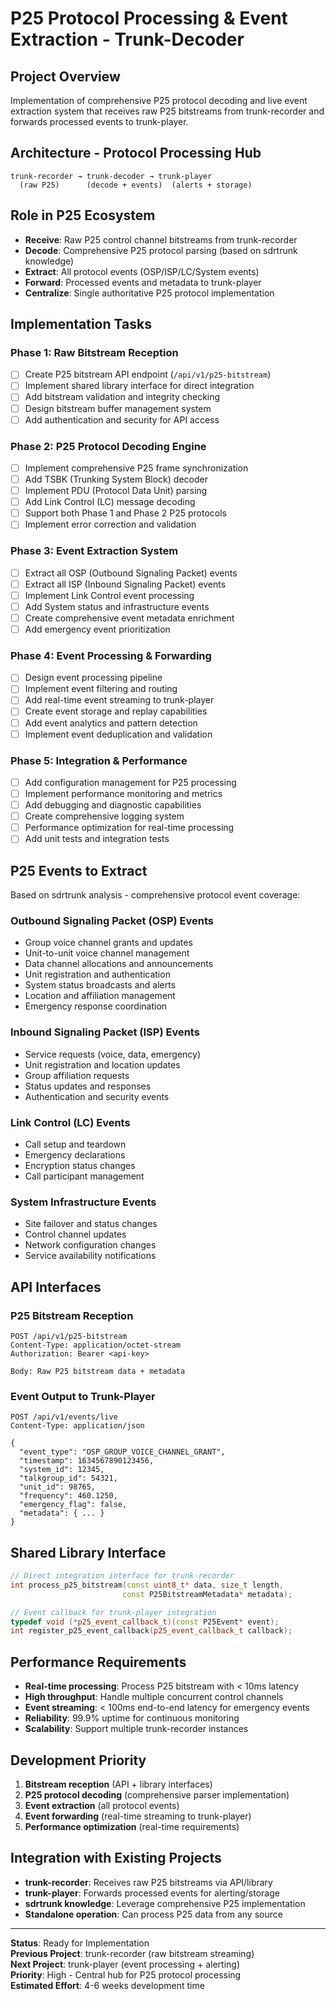 # P25 Protocol Processing & Event Extraction - Trunk-Decoder

## Project Overview
Implementation of comprehensive P25 protocol decoding and live event extraction system that receives raw P25 bitstreams from trunk-recorder and forwards processed events to trunk-player.

## Architecture - Protocol Processing Hub
```
trunk-recorder → trunk-decoder → trunk-player
  (raw P25)      (decode + events)  (alerts + storage)
```

## Role in P25 Ecosystem
- **Receive**: Raw P25 control channel bitstreams from trunk-recorder
- **Decode**: Comprehensive P25 protocol parsing (based on sdrtrunk knowledge)
- **Extract**: All protocol events (OSP/ISP/LC/System events)
- **Forward**: Processed events and metadata to trunk-player
- **Centralize**: Single authoritative P25 protocol implementation

## Implementation Tasks

### Phase 1: Raw Bitstream Reception
- [ ] Create P25 bitstream API endpoint (`/api/v1/p25-bitstream`)
- [ ] Implement shared library interface for direct integration
- [ ] Add bitstream validation and integrity checking
- [ ] Design bitstream buffer management system
- [ ] Add authentication and security for API access

### Phase 2: P25 Protocol Decoding Engine
- [ ] Implement comprehensive P25 frame synchronization
- [ ] Add TSBK (Trunking System Block) decoder
- [ ] Implement PDU (Protocol Data Unit) parsing
- [ ] Add Link Control (LC) message decoding
- [ ] Support both Phase 1 and Phase 2 P25 protocols
- [ ] Implement error correction and validation

### Phase 3: Event Extraction System
- [ ] Extract all OSP (Outbound Signaling Packet) events
- [ ] Extract all ISP (Inbound Signaling Packet) events  
- [ ] Implement Link Control event processing
- [ ] Add System status and infrastructure events
- [ ] Create comprehensive event metadata enrichment
- [ ] Add emergency event prioritization

### Phase 4: Event Processing & Forwarding
- [ ] Design event processing pipeline
- [ ] Implement event filtering and routing
- [ ] Add real-time event streaming to trunk-player
- [ ] Create event storage and replay capabilities
- [ ] Add event analytics and pattern detection
- [ ] Implement event deduplication and validation

### Phase 5: Integration & Performance
- [ ] Add configuration management for P25 processing
- [ ] Implement performance monitoring and metrics
- [ ] Add debugging and diagnostic capabilities
- [ ] Create comprehensive logging system
- [ ] Performance optimization for real-time processing
- [ ] Add unit tests and integration tests

## P25 Events to Extract
Based on sdrtrunk analysis - comprehensive protocol event coverage:

### Outbound Signaling Packet (OSP) Events
- Group voice channel grants and updates
- Unit-to-unit voice channel management
- Data channel allocations and announcements
- Unit registration and authentication
- System status broadcasts and alerts
- Location and affiliation management
- Emergency response coordination

### Inbound Signaling Packet (ISP) Events  
- Service requests (voice, data, emergency)
- Unit registration and location updates
- Group affiliation requests
- Status updates and responses
- Authentication and security events

### Link Control (LC) Events
- Call setup and teardown
- Emergency declarations
- Encryption status changes
- Call participant management

### System Infrastructure Events
- Site failover and status changes
- Control channel updates
- Network configuration changes
- Service availability notifications

## API Interfaces

### P25 Bitstream Reception
```
POST /api/v1/p25-bitstream
Content-Type: application/octet-stream
Authorization: Bearer <api-key>

Body: Raw P25 bitstream data + metadata
```

### Event Output to Trunk-Player
```
POST /api/v1/events/live
Content-Type: application/json

{
  "event_type": "OSP_GROUP_VOICE_CHANNEL_GRANT",
  "timestamp": 1634567890123456,
  "system_id": 12345,
  "talkgroup_id": 54321,
  "unit_id": 98765,
  "frequency": 460.1250,
  "emergency_flag": false,
  "metadata": { ... }
}
```

## Shared Library Interface
```cpp
// Direct integration interface for trunk-recorder
int process_p25_bitstream(const uint8_t* data, size_t length, 
                         const P25BitstreamMetadata* metadata);

// Event callback for trunk-player integration
typedef void (*p25_event_callback_t)(const P25Event* event);
int register_p25_event_callback(p25_event_callback_t callback);
```

## Performance Requirements
- **Real-time processing**: Process P25 bitstream with < 10ms latency
- **High throughput**: Handle multiple concurrent control channels
- **Event streaming**: < 100ms end-to-end latency for emergency events
- **Reliability**: 99.9% uptime for continuous monitoring
- **Scalability**: Support multiple trunk-recorder instances

## Development Priority
1. **Bitstream reception** (API + library interfaces)
2. **P25 protocol decoding** (comprehensive parser implementation)
3. **Event extraction** (all protocol events)
4. **Event forwarding** (real-time streaming to trunk-player)
5. **Performance optimization** (real-time requirements)

## Integration with Existing Projects
- **trunk-recorder**: Receives raw P25 bitstreams via API/library
- **trunk-player**: Forwards processed events for alerting/storage
- **sdrtrunk knowledge**: Leverage comprehensive P25 implementation
- **Standalone operation**: Can process P25 data from any source

---
**Status**: Ready for Implementation  
**Previous Project**: trunk-recorder (raw bitstream streaming)  
**Next Project**: trunk-player (event processing + alerting)  
**Priority**: High - Central hub for P25 protocol processing  
**Estimated Effort**: 4-6 weeks development time